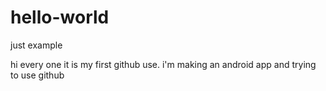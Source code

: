 # hello-world
just example

hi every one
it is my first github use.
i'm making an android app and trying to use github
